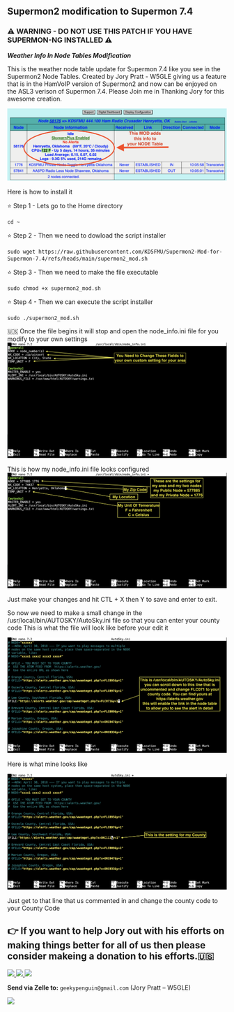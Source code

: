 ## Supermon2 modification to Supermon 7.4 ##
### ⚠️ WARNING - DO NOT USE THIS PATCH IF YOU HAVE SUPERMON-NG INSTALLED ⚠️ ###

***Weather Info In Node Tables Modification***

This is the weather node table update for Supermon 7.4 like you see in the Supermon2 Node Tables. Created by Jory Pratt - W5GLE giving us a feature that is in the HamVoIP version of Supermon2 and now can be enjoyed on the ASL3 verison of Supermon 7.4. Please Join me in Thanking Jory for this awesome creation.

![Supermon2-Mod Logo](https://github.com/KD5FMU/Supermon2-Mod-for-Supermon-7.4/blob/main/supermon2-mod-a.png)

Here is how to install it

⭐️ Step 1 - Lets go to the Home directory
```
cd ~
```

⭐️ Step 2 - Then we need to dowload the script installer
```
sudo wget https://raw.githubusercontent.com/KD5FMU/Supermon2-Mod-for-Supermon-7.4/refs/heads/main/supermon2_mod.sh
```

⭐️ Step 3 - Then we need to make the file executable
```
sudo chmod +x supermon2_mod.sh
```

⭐️ Step 4 - Then we can execute the script installer
```
sudo ./supermon2_mod.sh
```

🇺🇸 Once the file begins it will stop and open the node_info.ini file for you modify to your own settings
![node_info.ini screenshot](https://github.com/KD5FMU/Supermon2-Mod-for-Supermon-7.4/blob/main/default-node-ini-settings.png)

This is how my node_info.ini file looks configured
![my node_info.ini file](https://github.com/KD5FMU/Supermon2-Mod-for-Supermon-7.4/blob/main/my-node-ini-settings.png)

Just make your changes and hit CTL + X then Y to save and enter to exit.

So now we need to make a small change in the /usr/local/bin/AUTOSKY/AutoSky.ini file so that you can enter your county code
This is what the file will look like before your edit it

![AutoSky.ini default](https://github.com/KD5FMU/Supermon2-Mod-for-Supermon-7.4/blob/main/AutoSky-ini.png)

Here is what mine looks like

![AutoSky.ini fule change](https://github.com/KD5FMU/Supermon2-Mod-for-Supermon-7.4/blob/main/AutoSky-ini-my-settings.png)

Just get to that line that us commented in and change the county code to your County Code

👉 If you want to help Jory out with his efforts on making things better for all of us then please consider makeing a donation to his efforts.🇺🇸
---
<a href="https://www.paypal.com/donate?token=IyATJ7p91vnH0tLglypNy2DxIZ3G2VmpWddIzltxRzY4kpcF0hPRHPj7F9ipe3YvfujL-1een4QH5Te5" target="_blank">
  <img src="https://img.shields.io/badge/Donate%20with-PayPal-00457C?style=for-the-badge&logo=paypal&logoColor=white" />
</a>

<a href="https://cash.app/$anarchpeng" target="_blank">
  <img src="https://img.shields.io/badge/Donate-CashApp-00C244?style=for-the-badge&logo=cashapp&logoColor=white" />
</a>

<!-- Zelle uses email/phone inside your bank app; no public pay URL exists. -->
<a href="mailto:geekypenguin@gmail.com?subject=Zelle%20Donation%20for%20Jory%20Pratt%20-%20W5GLE&body=I%27d%20like%20to%20send%20a%20Zelle%20donation.">
  <img src="https://img.shields.io/badge/Donate%20via-Zelle-6D1E72?style=for-the-badge&logo=zelle&logoColor=white" />
</a>

**Send via Zelle to:** `geekypenguin@gmail.com` (Jory Pratt – W5GLE)




<a href="https://www.youtube.com/@HamRadioCrusader" target="_blank">
  <img src="https://img.shields.io/badge/Subscribe-Ham%20Radio%20Crusader-red?style=for-the-badge&logo=youtube" />
</a>

